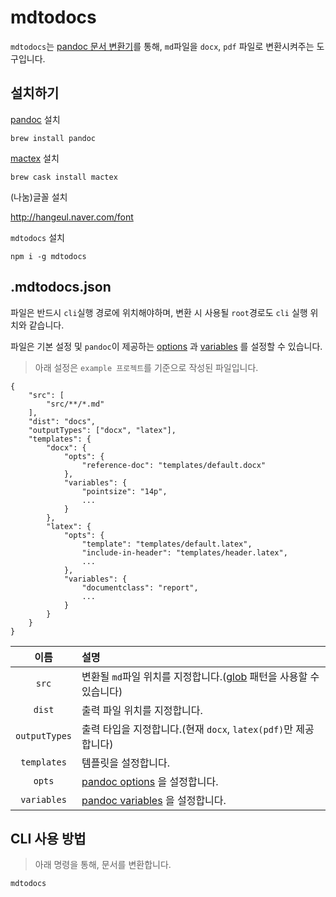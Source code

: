 # mdtodocs

`mdtodocs`는 [pandoc 문서 변환기](https://pandoc.org/)를 통해, `md`파일을 `docx`, `pdf` 파일로 변환시켜주는 도구입니다.

## 설치하기

[pandoc](http://pandoc.org/installing.html) 설치

```
brew install pandoc
```

[mactex](https://tex.stackexchange.com/questions/97183/what-are-the-practical-differences-between-installing-latex-from-mactex-or-macpo) 설치

```
brew cask install mactex 
```

(나눔)글꼴 설치

http://hangeul.naver.com/font

`mdtodocs` 설치
```
npm i -g mdtodocs
```

## .mdtodocs.json

파일은 반드시 `cli`실행 경로에 위치해야하며, 변환 시 사용될 `root`경로도 `cli` 실행 위치와 같습니다.

파일은 기본 설정 및 `pandoc`이 제공하는 [options](https://pandoc.org/MANUAL.html#options) 과 [variables](https://pandoc.org/MANUAL.html#templates) 를 설정할 수 있습니다.

> 아래 설정은 `example 프로젝트`를 기준으로 작성된 파일입니다.

```
{
	"src": [
		"src/**/*.md"
	],
	"dist": "docs",
	"outputTypes": ["docx", "latex"],
	"templates": {
		"docx": {
			"opts": {
				"reference-doc": "templates/default.docx"
			},
			"variables": {
				"pointsize": "14p",
				...
			}
		},
		"latex": {
			"opts": {
				"template": "templates/default.latex",
				"include-in-header": "templates/header.latex",
				...
			},
			"variables": {
				"documentclass": "report",
				...
			}
		}
	}
}
```

|이름|설명|
|:--:|:----------|
|`src`|변환될  `md`파일 위치를 지정합니다.([glob](https://github.com/isaacs/node-glob) 패턴을 사용할 수 있습니다)
|`dist`|출력 파일 위치를 지정합니다.
|`outputTypes`|출력 타입을 지정합니다.(현재 `docx`, `latex(pdf)`만 제공합니다)
|`templates`|템플릿을 설정합니다.
|`opts`| [pandoc options](https://pandoc.org/MANUAL.html#options) 을 설정합니다.
|`variables`|[pandoc variables](https://pandoc.org/MANUAL.html#templates) 을 설정합니다.

## CLI 사용 방법

> 아래 명령을 통해, 문서를 변환합니다.

```
mdtodocs
```
